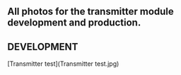 ## All photos for the transmitter module development and production. 

## DEVELOPMENT
[Transmitter test](Transmitter test.jpg)
